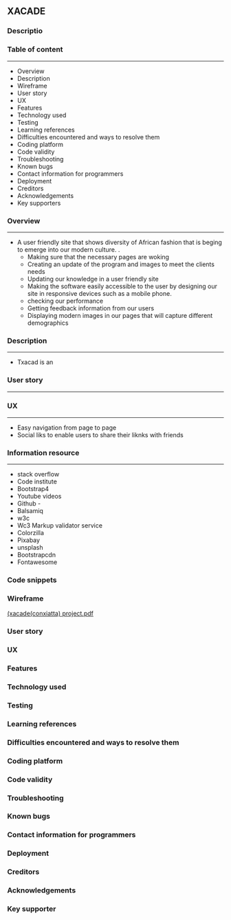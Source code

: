 ## XACADE

### Descriptio



### Table of content
---------------------
- Overview
- Description
- Wireframe
- User story
- UX
- Features
- Technology used
- Testing
- Learning references
- Difficulties encountered and ways to resolve them
- Coding platform
- Code validity
- Troubleshooting
- Known bugs
- Contact information for programmers
- Deployment
- Creditors
- Acknowledgements 
- Key supporters 





### Overview
-------------

 -  A user friendly site that shows diversity of African fashion that is beging to emerge into our modern culture.
  .
    - Making sure that the necessary pages are woking
    - Creating an update of the program and images to meet the clients needs
    - Updating our knowledge in a user friendly site
    - Making the software easily accessible to the user by designing our site in responsive devices such as a mobile phone. 
    - checking our performance
    - Getting feedback information from our users
    - Displaying modern images in our pages that will capture different demographics

### Description
--------------------
- Txacad is an 


### User story
------------




### UX
-------
- Easy navigation from page to page 
- Social liks to enable users to share their liknks with friends


### Information resource
-------------
- stack overflow
- Code institute
- Bootstrap4
- Youtube videos 
- Github - 
- Balsamiq
- w3c
- Wc3 Markup validator service
- Colorzilla
- Pixabay
- unsplash
- Bootstrapcdn
 - Fontawesome


### Code snippets

### Wireframe
[(xacade(conxiatta) project.pdf](https://github.com/SNmcdarby1/xacade/files/6457212/Conxiatta.project.pdf)



### User story


###  UX

###  Features

###  Technology used

###  Testing

###  Learning references

###  Difficulties encountered and ways to resolve them

###  Coding platform

### Code validity

### Troubleshooting

###  Known bugs

###  Contact information for programmers

###  Deployment

###  Creditors

### Acknowledgements 

###  Key supporter